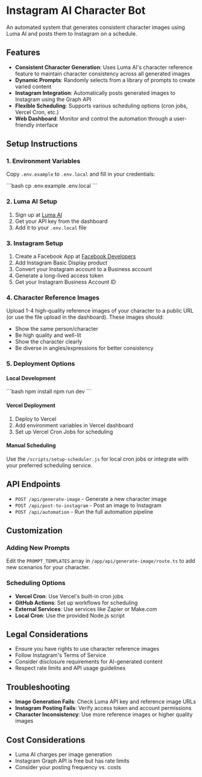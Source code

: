 # Instagram AI Character Bot

An automated system that generates consistent character images using Luma AI and posts them to Instagram on a schedule.

## Features

- **Consistent Character Generation**: Uses Luma AI's character reference feature to maintain character consistency across all generated images
- **Dynamic Prompts**: Randomly selects from a library of prompts to create varied content
- **Instagram Integration**: Automatically posts generated images to Instagram using the Graph API
- **Flexible Scheduling**: Supports various scheduling options (cron jobs, Vercel Cron, etc.)
- **Web Dashboard**: Monitor and control the automation through a user-friendly interface

## Setup Instructions

### 1. Environment Variables

Copy `.env.example` to `.env.local` and fill in your credentials:

\`\`\`bash
cp .env.example .env.local
\`\`\`

### 2. Luma AI Setup

1. Sign up at [Luma AI](https://lumalabs.ai/)
2. Get your API key from the dashboard
3. Add it to your `.env.local` file

### 3. Instagram Setup

1. Create a Facebook App at [Facebook Developers](https://developers.facebook.com/)
2. Add Instagram Basic Display product
3. Convert your Instagram account to a Business account
4. Generate a long-lived access token
5. Get your Instagram Business Account ID

### 4. Character Reference Images

Upload 1-4 high-quality reference images of your character to a public URL (or use the file upload in the dashboard). These images should:
- Show the same person/character
- Be high quality and well-lit
- Show the character clearly
- Be diverse in angles/expressions for better consistency

### 5. Deployment Options

#### Local Development
\`\`\`bash
npm install
npm run dev
\`\`\`

#### Vercel Deployment
1. Deploy to Vercel
2. Add environment variables in Vercel dashboard
3. Set up Vercel Cron Jobs for scheduling

#### Manual Scheduling
Use the `/scripts/setup-scheduler.js` for local cron jobs or integrate with your preferred scheduling service.

## API Endpoints

- `POST /api/generate-image` - Generate a new character image
- `POST /api/post-to-instagram` - Post an image to Instagram
- `POST /api/automation` - Run the full automation pipeline

## Customization

### Adding New Prompts
Edit the `PROMPT_TEMPLATES` array in `/app/api/generate-image/route.ts` to add new scenarios for your character.

### Scheduling Options
- **Vercel Cron**: Use Vercel's built-in cron jobs
- **GitHub Actions**: Set up workflows for scheduling
- **External Services**: Use services like Zapier or Make.com
- **Local Cron**: Use the provided Node.js script

## Legal Considerations

- Ensure you have rights to use character reference images
- Follow Instagram's Terms of Service
- Consider disclosure requirements for AI-generated content
- Respect rate limits and API usage guidelines

## Troubleshooting

- **Image Generation Fails**: Check Luma API key and reference image URLs
- **Instagram Posting Fails**: Verify access token and account permissions
- **Character Inconsistency**: Use more reference images or higher quality images

## Cost Considerations

- Luma AI charges per image generation
- Instagram Graph API is free but has rate limits
- Consider your posting frequency vs. costs
